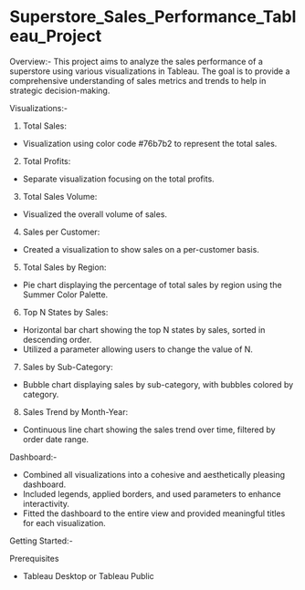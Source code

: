 # Superstore_Sales_Performance_Tableau_Project

Overview:-
This project aims to analyze the sales performance of a superstore using various visualizations in Tableau. The goal is to provide a comprehensive understanding of sales metrics and trends to help in strategic decision-making.

Visualizations:- 

1) Total Sales:
  - Visualization using color code #76b7b2 to represent the total sales.
2) Total Profits:
  - Separate visualization focusing on the total profits.
3) Total Sales Volume:
  - Visualized the overall volume of sales.
4) Sales per Customer:
  - Created a visualization to show sales on a per-customer basis.
5) Total Sales by Region:
  - Pie chart displaying the percentage of total sales by region using the Summer Color Palette.
6) Top N States by Sales:
  - Horizontal bar chart showing the top N states by sales, sorted in descending order.
  - Utilized a parameter allowing users to change the value of N.
7) Sales by Sub-Category:
  - Bubble chart displaying sales by sub-category, with bubbles colored by category.
8) Sales Trend by Month-Year:
  - Continuous line chart showing the sales trend over time, filtered by order date range.

Dashboard:- 
  - Combined all visualizations into a cohesive and aesthetically pleasing dashboard.
  - Included legends, applied borders, and used parameters to enhance interactivity.
  - Fitted the dashboard to the entire view and provided meaningful titles for each visualization.

Getting Started:- 

Prerequisites
  - Tableau Desktop or Tableau Public
